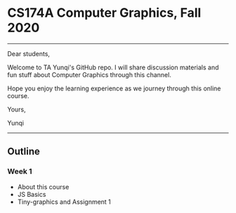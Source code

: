 # CS174A Computer Graphics, Fall 2020

------

Dear students,

Welcome to TA Yunqi's GitHub repo. I will share discussion materials and fun stuff about Computer Graphics through this channel. 

Hope you enjoy the learning experience as we journey through this online course.

Yours, 

Yunqi

------

## Outline

### Week 1

- About this course
- JS Basics
- Tiny-graphics and Assignment 1